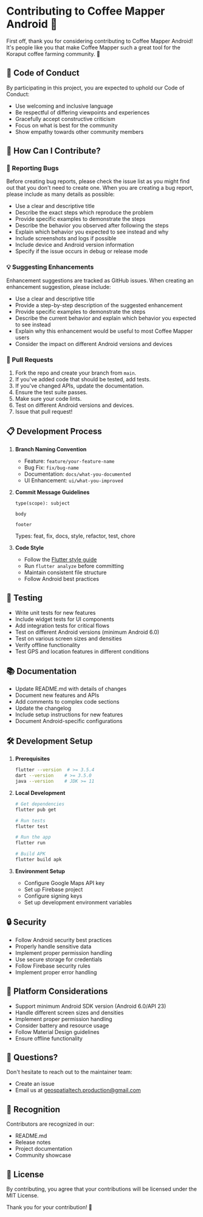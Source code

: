 # Contributing to Coffee Mapper Android 🌱

First off, thank you for considering contributing to Coffee Mapper Android! It's people like you that make Coffee Mapper such a great tool for the Koraput coffee farming community. 👏

## 📝 Code of Conduct

By participating in this project, you are expected to uphold our Code of Conduct:

- Use welcoming and inclusive language
- Be respectful of differing viewpoints and experiences
- Gracefully accept constructive criticism
- Focus on what is best for the community
- Show empathy towards other community members

## 🚀 How Can I Contribute?

### 🐛 Reporting Bugs

Before creating bug reports, please check the issue list as you might find out that you don't need to create one. When you are creating a bug report, please include as many details as possible:

* Use a clear and descriptive title
* Describe the exact steps which reproduce the problem
* Provide specific examples to demonstrate the steps
* Describe the behavior you observed after following the steps
* Explain which behavior you expected to see instead and why
* Include screenshots and logs if possible
* Include device and Android version information
* Specify if the issue occurs in debug or release mode

### 💡 Suggesting Enhancements

Enhancement suggestions are tracked as GitHub issues. When creating an enhancement suggestion, please include:

* Use a clear and descriptive title
* Provide a step-by-step description of the suggested enhancement
* Provide specific examples to demonstrate the steps
* Describe the current behavior and explain which behavior you expected to see instead
* Explain why this enhancement would be useful to most Coffee Mapper users
* Consider the impact on different Android versions and devices

### 🔧 Pull Requests

1. Fork the repo and create your branch from `main`.
2. If you've added code that should be tested, add tests.
3. If you've changed APIs, update the documentation.
4. Ensure the test suite passes.
5. Make sure your code lints.
6. Test on different Android versions and devices.
7. Issue that pull request!

## 📋 Development Process

1. **Branch Naming Convention**
   - Feature: `feature/your-feature-name`
   - Bug Fix: `fix/bug-name`
   - Documentation: `docs/what-you-documented`
   - UI Enhancement: `ui/what-you-improved`

2. **Commit Message Guidelines**
   ```
   type(scope): subject

   body

   footer
   ```
   Types: feat, fix, docs, style, refactor, test, chore

3. **Code Style**
   - Follow the [Flutter style guide](https://flutter.dev/docs/development/tools/formatting)
   - Run `flutter analyze` before committing
   - Maintain consistent file structure
   - Follow Android best practices

## 🧪 Testing

- Write unit tests for new features
- Include widget tests for UI components
- Add integration tests for critical flows
- Test on different Android versions (minimum Android 6.0)
- Test on various screen sizes and densities
- Verify offline functionality
- Test GPS and location features in different conditions

## 📚 Documentation

- Update README.md with details of changes
- Document new features and APIs
- Add comments to complex code sections
- Update the changelog
- Include setup instructions for new features
- Document Android-specific configurations

## 🛠️ Development Setup

1. **Prerequisites**
   ```bash
   flutter --version  # >= 3.5.4
   dart --version    # >= 3.5.0
   java --version    # JDK >= 11
   ```

2. **Local Development**
   ```bash
   # Get dependencies
   flutter pub get

   # Run tests
   flutter test

   # Run the app
   flutter run

   # Build APK
   flutter build apk
   ```

3. **Environment Setup**
   - Configure Google Maps API key
   - Set up Firebase project
   - Configure signing keys
   - Set up development environment variables

## 🔒 Security

- Follow Android security best practices
- Properly handle sensitive data
- Implement proper permission handling
- Use secure storage for credentials
- Follow Firebase security rules
- Implement proper error handling

## 📱 Platform Considerations

- Support minimum Android SDK version (Android 6.0/API 23)
- Handle different screen sizes and densities
- Implement proper permission handling
- Consider battery and resource usage
- Follow Material Design guidelines
- Ensure offline functionality

## 💬 Questions?

Don't hesitate to reach out to the maintainer team:
- Create an issue
- Email us at geospatialtech.production@gmail.com

## 🙏 Recognition

Contributors are recognized in our:
- README.md
- Release notes
- Project documentation
- Community showcase

## 📄 License

By contributing, you agree that your contributions will be licensed under the MIT License.

Thank you for your contribution! 🎉 